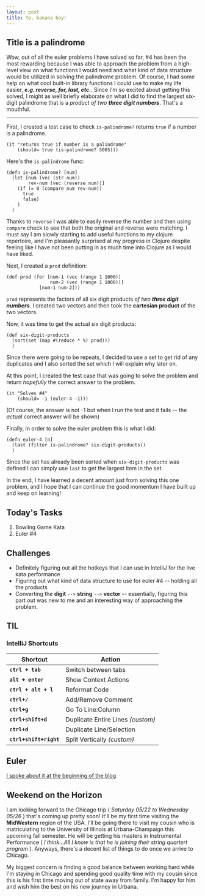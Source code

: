 ```yaml
---
layout: post
title: Yo, banana boy!
---
```


## Title is a palindrome

Wow, out of all the euler problems I have solved so far, #4 has been the most rewarding because I was able to approach the problem from a high-level view on what functions I would need and what kind of data structure would be utilized in solving the palindrome problem. Of course, I had some help on what cool built-in library functions I could use to make my life easier, **_e.g. reverse, for, last, etc._**. 
Since I'm so excited about getting this solved, I might as well briefly elaborate on what I did to find the largest six-digit palindrome that is a _product of two **three digit numbers**_. That's a mouthful.

---

First, I created a test case to check `is-palindrome?` returns `true` if a number is a palindrome. 
```
(it "returns true if number is a palindrome"
    (should= true (is-palindrome? 5005)))
```
Here's the `is-palindrome` func:
```
(defn is-palindrome? [num]
  (let [num (vec (str num))
        rev-num (vec (reverse num))]
    (if (= 0 (compare num rev-num))
      true
      false)
    )
  )
```
Thanks to `reverse` I was able to easily reverse the number and then using `compare` check to see that both the original and reverse were matching. I must say I am slowly starting to add useful functions to my clojure repertoire, and I'm pleasantly surprised at my progress in Clojure despite feeling like I have not been putting in as much time into Clojure as I would have liked. 

Next, I created a `prod` definition: 
```
(def prod (for [num-1 (vec (range 1 1000))
                num-2 (vec (range 1 1000))]
            [num-1 num-2]))
```
`prod` represents the factors of all six digit products _of two **three digit numbers**_. I created two vectors and then took the **cartesian product** of the two vectors. 

Now, it was time to get the actual six digit products: 
```
(def six-digit-products
  (sort(set (map #(reduce * %) prod)))
  )
```
Since there were going to be repeats, I decided to use a set to get rid of any duplicates and I also sorted the set which I will explain why later on. 

At this point, I created the test case that was going to solve the problem and return _hopefully_ the correct answer to the problem. 
```
(it "Solves #4"
    (should= -1 (euler-4 -1)))
```
(Of course, the answer is not -1 but when I run the test and it fails -- the _actual_ correct answer will be shown)

Finally, in order to solve the euler problem this is what I did: 
```
(defn euler-4 [n]
  (last (filter is-palindrome? six-digit-products))
  )
```
Since the set has already been sorted when `six-digit-products` was defined I can simply use `last` to get the largest item in the set. 

In the end, I have learned a decent amount just from solving this one problem, and I hope that I can continue the good momentum I have built up and keep on learning!

## Today's Tasks
1. Bowling Game Kata 
2. Euler #4

## Challenges
* Definitely figuring out all the hotkeys that I can use in IntelliJ for the live kata performance
* Figuring out what kind of data structure to use for euler #4 -- holding all the products 
* Converting the **digit** `-->` **string** `-->` **vector** -- essentially, figuring this part out was new to me and an interesting way of approaching the problem. 

## TIL

### IntelliJ Shortcuts

| Shortcut  | Action |
|----|---|
| **`ctrl + tab`**  | Switch between tabs  |
| **`alt + enter`**  | Show Context Actions  |
| **`ctrl + alt + l`**  | Reformat Code  |
| **`ctrl+/`**  | Add/Remove Comment  |
| **`ctrl+g`**  | Go To Line:Column  |
| **`ctrl+shift+d`**  | Duplicate Entire Lines _(custom)_  |
| **`ctrl+d`**  | Duplicate Line/Selection  |
| **`ctrl+shift+right`**  | Split Vertically _(custom)_  |

## Euler

[I spoke about it at the beginning of the blog](#title-is-a-palindrome)

## Weekend on the Horizon 

I am looking forward to the Chicago trip ( _Saturday 05/22 to Wednesday 05/26_ ) that's coming up pretty soon! It'll be my first time visiting the **MidWestern** region of the USA. I'll be going there to visit my cousin who is matriculating to the University of Illinois at Urbana-Champaign this upcoming fall semester. He will be getting his masters in Instrumental Performance ( _I think...All I know is that he is joining their string quartert program_ ). Anyways, there's a decent list of things to do once we arrive to Chicago. 

My biggest concern is finding a good balance between working hard while I'm staying in Chicago and spending good quality time with my cousin since this is his first time moving out of state away from family. I'm happy for him and wish him the best on his new journey in Urbana. 
